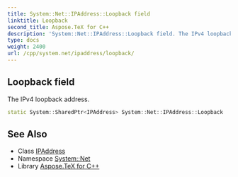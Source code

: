```yaml
---
title: System::Net::IPAddress::Loopback field
linktitle: Loopback
second_title: Aspose.TeX for C++
description: 'System::Net::IPAddress::Loopback field. The IPv4 loopback address in C++.'
type: docs
weight: 2400
url: /cpp/system.net/ipaddress/loopback/
---
```

## Loopback field


The IPv4 loopback address.

```cpp
static System::SharedPtr<IPAddress> System::Net::IPAddress::Loopback
```

## See Also

* Class [IPAddress](../)
* Namespace [System::Net](../../)
* Library [Aspose.TeX for C++](../../../)
